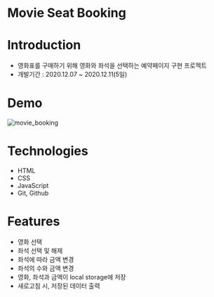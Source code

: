 # Movie Seat Booking

# Introduction
- 영화표를 구매하기 위해 영화와 좌석을 선택하는 예약페이지 구현 프로젝트
- 개발기간 : 2020.12.07 ~ 2020.12.11(5일)

# Demo
![movie_booking](https://user-images.githubusercontent.com/70195171/101882377-28009180-3bd9-11eb-896c-0b5d87501680.JPG)

# Technologies
- HTML
- CSS
- JavaScript
- Git, Github

# Features
- 영화 선택
- 좌석 선택 및 해제
- 좌석에 따라 금액 변경
- 좌석의 수와 금액 변경
- 영화, 좌석과 금액이 local storage에 저장
- 새로고침 시, 저장된 데이터 출력